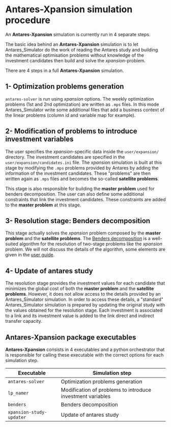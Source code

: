 # **Antares-Xpansion** simulation procedure

An **Antares-Xpansion** simulation is currently run in 4 separate steps.

The basic idea behind an **Antares-Xpansion** simulation is to let Antares_Simulator do the work of
reading the Antares study and building the mathematical optimisation problems without knowledge of the 
investment candidates then build and solve the *xpansion*-problem.

There are 4 steps in a full **Antares-Xpansion** simulation.

## 1- Optimization problems generation
`antares-solver` is run using *xpansion* options. The weekly optimization problems (1st and 2nd optimization) are written as `.mps` files.
In this mode Antares_Simulator write some additional files that add a business context of the linear problems
(column id and variable map for example).

## 2- Modification of problems to introduce investment variables
The user specifies the *xpansion*-specific data inside the `user/expansion/` directory.
The investment candidates are specified in the `user/expansion/candidates.ini` file.
The *xpansion* simulation is built at this stage by modifying the `.mps` problems provided by
Antares by adding the information of the investment candidates. These "problems" are then written
again as `.mps` files and becomes the so-called **satellite problems**.

This stage is also responsible for building the **master problem**
used for benders decomposition.
The user can also define some additional constraints that link the investment candidates.
These constraints are added to the **master problem** at this stage.

## 3- Resolution stage: Benders decomposition
This stage actually solves the *xpansion* problem composed by
the **master problem** and the **satellite problems**.
The [Benders decomposition](https://en.wikipedia.org/wiki/Benders_decomposition) is a well-suited algorithm for the resolution of two-stage problems
like the *xpansion* problem. We will not discuss the details of the algorithm, 
some elements are given in the [user guide](../user-guide/0-introduction.md).


## 4- Update of antares study
The resolution stage provides the investment values for each candidate that minimizes the
global cost of both the **master problem** and the **satellite problems**. However, it does not allow
access to the details provided by an Antares_Simulator simulation.
In order to access these details, a "standard" Antares_Simulator simulation
is prepared by updating the original study with the values obtained for the resolution stage.
Each investment is associated to a link and its investment value is added to the link direct and indirect
transfer capacity.

## **Antares-Xpansion** package executables
**Antares-Xpansion** consists in 4 executables and a python orchestrator that is responsible for 
calling these executable with the correct options for each simulation step.


|Executable|Simulation step|
|-----|-----|
|`antares-solver`|Optimization problems generation |
|`lp_namer`|Modification of problems to introduce investment variables |  
|`benders`|Benders decomposition | 
|`xpansion-study-updater `|Update of antares study | 
